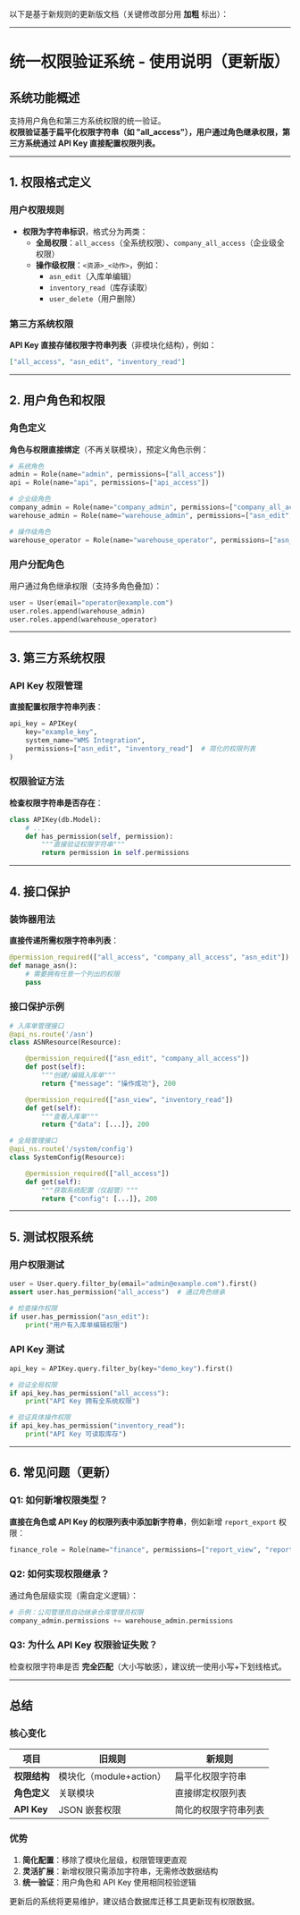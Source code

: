 以下是基于新规则的更新版文档（关键修改部分用 **加粗** 标出）：

---

# 统一权限验证系统 - 使用说明（更新版）

## 系统功能概述
支持用户角色和第三方系统权限的统一验证。  
**权限验证基于扁平化权限字符串（如 "all_access"），用户通过角色继承权限，第三方系统通过 API Key 直接配置权限列表。**

---

## 1. 权限格式定义

### 用户权限规则
- **权限为字符串标识**，格式分为两类：
  - **全局权限**：`all_access`（全系统权限）、`company_all_access`（企业级全权限）
  - **操作级权限**：`<资源>_<动作>`，例如：
    - `asn_edit`（入库单编辑）
    - `inventory_read`（库存读取）
    - `user_delete`（用户删除）

### 第三方系统权限
**API Key 直接存储权限字符串列表**（非模块化结构），例如：
```json
["all_access", "asn_edit", "inventory_read"]
```

---

## 2. 用户角色和权限

### 角色定义
**角色与权限直接绑定**（不再关联模块），预定义角色示例：
```python
# 系统角色
admin = Role(name="admin", permissions=["all_access"])
api = Role(name="api", permissions=["api_access"])

# 企业级角色
company_admin = Role(name="company_admin", permissions=["company_all_access"])
warehouse_admin = Role(name="warehouse_admin", permissions=["asn_edit", "inventory_manage"])

# 操作级角色
warehouse_operator = Role(name="warehouse_operator", permissions=["asn_view", "inventory_read"])
```

### 用户分配角色
用户通过角色继承权限（支持多角色叠加）：
```python
user = User(email="operator@example.com")
user.roles.append(warehouse_admin)
user.roles.append(warehouse_operator)
```

---

## 3. 第三方系统权限

### API Key 权限管理
**直接配置权限字符串列表**：
```python
api_key = APIKey(
    key="example_key",
    system_name="WMS Integration",
    permissions=["asn_edit", "inventory_read"]  # 简化的权限列表
)
```

### 权限验证方法
**检查权限字符串是否存在**：
```python
class APIKey(db.Model):
    # ...
    def has_permission(self, permission):
        """直接验证权限字符串"""
        return permission in self.permissions
```

---

## 4. 接口保护

### 装饰器用法
**直接传递所需权限字符串列表**：
```python
@permission_required(["all_access", "company_all_access", "asn_edit"])
def manage_asn():
    # 需要拥有任意一个列出的权限
    pass
```

### 接口保护示例
```python
# 入库单管理接口
@api_ns.route('/asn')
class ASNResource(Resource):

    @permission_required(["asn_edit", "company_all_access"])
    def post(self):
        """创建/编辑入库单"""
        return {"message": "操作成功"}, 200

    @permission_required(["asn_view", "inventory_read"])
    def get(self):
        """查看入库单"""
        return {"data": [...]}, 200

# 全局管理接口
@api_ns.route('/system/config')
class SystemConfig(Resource):

    @permission_required(["all_access"])
    def get(self):
        """获取系统配置（仅超管）"""
        return {"config": [...]}, 200
```

---

## 5. 测试权限系统

### 用户权限测试
```python
user = User.query.filter_by(email="admin@example.com").first()
assert user.has_permission("all_access")  # 通过角色继承

# 检查操作权限
if user.has_permission("asn_edit"):
    print("用户有入库单编辑权限")
```

### API Key 测试
```python
api_key = APIKey.query.filter_by(key="demo_key").first()

# 验证全局权限
if api_key.has_permission("all_access"):
    print("API Key 拥有全系统权限")

# 验证具体操作权限
if api_key.has_permission("inventory_read"):
    print("API Key 可读取库存")
```

---

## 6. 常见问题（更新）

### Q1: 如何新增权限类型？
**直接在角色或 API Key 的权限列表中添加新字符串**，例如新增 `report_export` 权限：
```python
finance_role = Role(name="finance", permissions=["report_view", "report_export"])
```

### Q2: 如何实现权限继承？
通过角色层级实现（需自定义逻辑）：
```python
# 示例：公司管理员自动继承仓库管理员权限
company_admin.permissions += warehouse_admin.permissions
```

### Q3: 为什么 API Key 权限验证失败？
检查权限字符串是否 **完全匹配**（大小写敏感），建议统一使用小写+下划线格式。

---

## 总结

### 核心变化
| 项目         | 旧规则                     | 新规则                     |
|--------------|---------------------------|---------------------------|
| **权限结构**  | 模块化（module+action）    | 扁平化权限字符串           |
| **角色定义**  | 关联模块                  | 直接绑定权限列表          |
| **API Key**  | JSON 嵌套权限             | 简化的权限字符串列表       |

### 优势
1. **简化配置**：移除了模块化层级，权限管理更直观
2. **灵活扩展**：新增权限只需添加字符串，无需修改数据结构
3. **统一验证**：用户角色和 API Key 使用相同校验逻辑

更新后的系统将更易维护，建议结合数据库迁移工具更新现有权限数据。